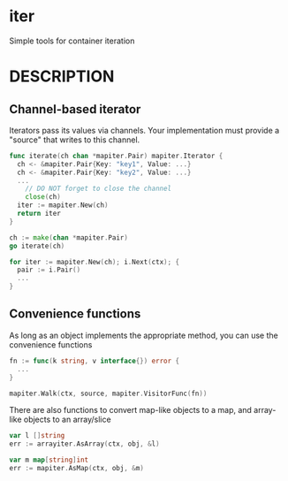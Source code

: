 # iter

Simple tools for container iteration

# DESCRIPTION

## Channel-based iterator

Iterators pass its values via channels. Your implementation must provide a "source"
that writes to this channel.

```go
func iterate(ch chan *mapiter.Pair) mapiter.Iterator {
  ch <- &mapiter.Pair{Key: "key1", Value: ...}
  ch <- &mapiter.Pair{Key: "key2", Value: ...}
  ...
	// DO NOT forget to close the channel
	close(ch)
  iter := mapiter.New(ch)
  return iter
}

ch := make(chan *mapiter.Pair)
go iterate(ch)

for iter := mapiter.New(ch); i.Next(ctx); {
  pair := i.Pair()
  ...
}
```

## Convenience functions

As long as an object implements the appropriate method, you can use the 
convenience functions

```go
fn := func(k string, v interface{}) error {
  ...
}

mapiter.Walk(ctx, source, mapiter.VisitorFunc(fn))
```

There are also functions to convert map-like objects to a map, and array-like objects
to an array/slice

```go
var l []string
err := arrayiter.AsArray(ctx, obj, &l)

var m map[string]int
err := mapiter.AsMap(ctx, obj, &m)
```
